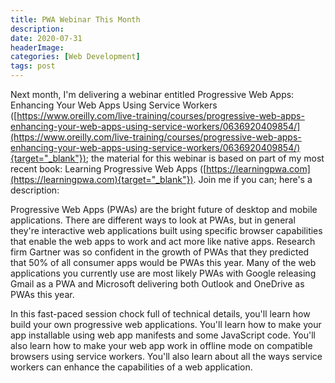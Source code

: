```yaml
---
title: PWA Webinar This Month
description: 
date: 2020-07-31
headerImage: 
categories: [Web Development]
tags: post
---
```


Next month, I'm delivering a webinar entitled Progressive Web Apps: Enhancing Your Web Apps Using Service Workers ([https://www.oreilly.com/live-training/courses/progressive-web-apps-enhancing-your-web-apps-using-service-workers/0636920409854/](https://www.oreilly.com/live-training/courses/progressive-web-apps-enhancing-your-web-apps-using-service-workers/0636920409854/){target="_blank"}); the material for this webinar is based on part of my most recent book: Learning Progressive Web Apps ([https://learningpwa.com](https://learningpwa.com){target="_blank"}). Join me if you can; here's a description:

Progressive Web Apps (PWAs) are the bright future of desktop and mobile applications. There are different ways to look at PWAs, but in general they're interactive web applications built using specific browser capabilities that enable the web apps to work and act more like native apps. Research firm Gartner was so confident in the growth of PWAs that they predicted that 50% of all consumer apps would be PWAs this year. Many of the web applications you currently use are most likely PWAs with Google releasing Gmail as a PWA and Microsoft delivering both Outlook and OneDrive as PWAs this year.

In this fast-paced session chock full of technical details, you'll learn how build your own progressive web applications. You'll learn how to make your app installable using web app manifests and some JavaScript code. You'll also learn how to make your web app work in offline mode on compatible browsers using service workers. You'll also learn about all the ways service workers can enhance the capabilities of a web application.